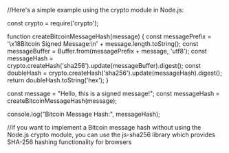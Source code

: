 //Here's a simple example using the crypto module in Node.js:

const crypto = require('crypto');

function createBitcoinMessageHash(message) {
  const messagePrefix = '\x18Bitcoin Signed Message:\n' + message.length.toString();
  const messageBuffer = Buffer.from(messagePrefix + message, 'utf8');
  const messageHash = crypto.createHash('sha256').update(messageBuffer).digest();
  const doubleHash = crypto.createHash('sha256').update(messageHash).digest();
  return doubleHash.toString('hex');
}

const message = "Hello, this is a signed message!";
const messageHash = createBitcoinMessageHash(message);

console.log("Bitcoin Message Hash:", messageHash);


//if you want to implement a Bitcoin message hash without using the Node.js crypto module, you can use the js-sha256 library which provides SHA-256 hashing functionality for browsers

<!-- <!DOCTYPE html>
<html>
<head>
  <script src="https://cdnjs.cloudflare.com/ajax/libs/js-sha256/0.9.0/sha256.min.js"></script>
</head>
<body>
  <script>
    function createBitcoinMessageHash(message) {
      const messagePrefix = '\x18Bitcoin Signed Message:\n' + message.length.toString();
      const messageBuffer = new TextEncoder().encode(messagePrefix + message);
      const messageHash = sha256.array(messageBuffer);
      const doubleHash = sha256.array(messageHash);
      return doubleHash.map(byte => byte.toString(16).padStart(2, '0')).join('');
    }

    const message = "Hello, this is a signed message!";
    const messageHash = createBitcoinMessageHash(message);

    console.log("Bitcoin Message Hash:", messageHash);
  </script>
</body>
</html> -->
